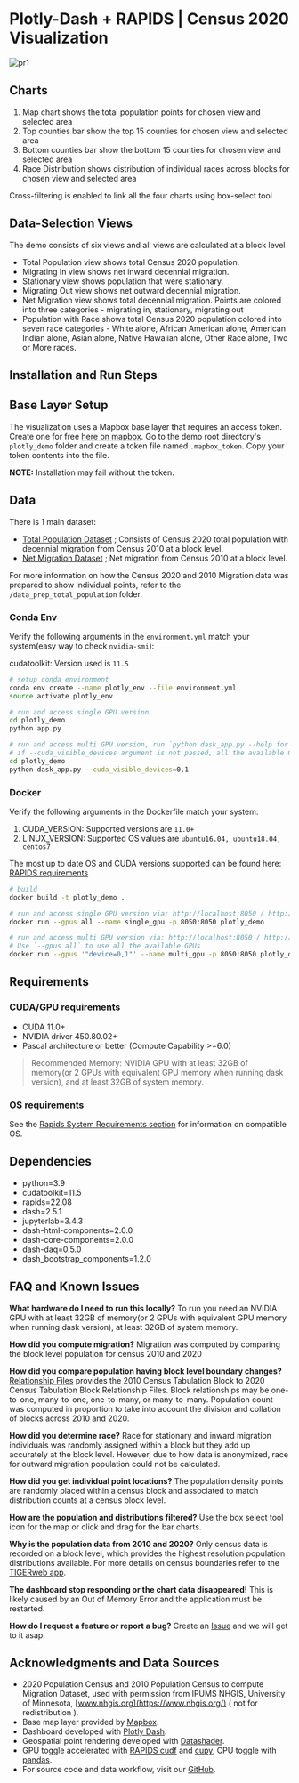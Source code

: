 # Plotly-Dash + RAPIDS | Census 2020 Visualization

![pr1](https://user-images.githubusercontent.com/35873124/189301695-328af0cc-1878-408d-ba01-bdbc61550628.png)

## Charts

1. Map chart shows the total population points for chosen view and selected area
2. Top counties bar show the top 15 counties for chosen view and selected area
3. Bottom counties bar show the bottom 15 counties for chosen view and selected area
4. Race Distribution shows distribution of individual races across blocks for chosen view and selected area

Cross-filtering is enabled to link all the four charts using box-select tool

## Data-Selection Views

The demo consists of six views and all views are calculated at a block level

- Total Population view shows total Census 2020 population.
- Migrating In view shows net inward decennial migration.
- Stationary view shows population that were stationary.
- Migrating Out view shows net outward decennial migration.
- Net Migration view shows total decennial migration. Points are colored into three categories - migrating in, stationary, migrating out
- Population with Race shows total Census 2020 population colored into seven race categories - White alone, African American alone, American Indian alone, Asian alone, Native Hawaiian alone, Other Race alone, Two or More races.

## Installation and Run Steps

## Base Layer Setup

The visualization uses a Mapbox base layer that requires an access token. Create one for free [here on mapbox](https://www.mapbox.com/help/define-access-token/). Go to the demo root directory's `plotly_demo` folder and create a token file named `.mapbox_token`. Copy your token contents into the file.

**NOTE:** Installation may fail without the token.

## Data

There is 1 main dataset:

- [Total Population Dataset](https://data.rapids.ai/viz-data/net_migration_dataset.parquet) ; Consists of Census 2020 total population with decennial migration from Census 2010 at a block level.
- [Net Migration Dataset](https://data.rapids.ai/viz-data/net_migration_dataset.parquet) ; Net migration from Census 2010 at a block level.

For more information on how the Census 2020 and 2010 Migration data was prepared to show individual points, refer to the `/data_prep_total_population` folder.

### Conda Env

Verify the following arguments in the `environment.yml` match your system(easy way to check `nvidia-smi`):

cudatoolkit: Version used is `11.5`

```bash
# setup conda environment
conda env create --name plotly_env --file environment.yml
source activate plotly_env

# run and access single GPU version
cd plotly_demo
python app.py

# run and access multi GPU version, run `python dask_app.py --help for args info`
# if --cuda_visible_devices argument is not passed, all the available GPUs are used
cd plotly_demo
python dask_app.py --cuda_visible_devices=0,1
```

### Docker

Verify the following arguments in the Dockerfile match your system:

1. CUDA_VERSION: Supported versions are `11.0+`
2. LINUX_VERSION: Supported OS values are `ubuntu16.04, ubuntu18.04, centos7`

The most up to date OS and CUDA versions supported can be found here: [RAPIDS requirements](https://rapids.ai/start.html#req)

```bash
# build
docker build -t plotly_demo .

# run and access single GPU version via: http://localhost:8050 / http://ip_address:8050 / http://0.0.0.0:8050
docker run --gpus all --name single_gpu -p 8050:8050 plotly_demo

# run and access multi GPU version via: http://localhost:8050 / http://ip_address:8050 / http://0.0.0.0:8050
# Use `--gpus all` to use all the available GPUs
docker run --gpus '"device=0,1"' --name multi_gpu -p 8050:8050 plotly_demo dask_app
```

## Requirements

### CUDA/GPU requirements

- CUDA 11.0+
- NVIDIA driver 450.80.02+
- Pascal architecture or better (Compute Capability >=6.0)

> Recommended Memory: NVIDIA GPU with at least 32GB of memory(or 2 GPUs with equivalent GPU memory when running dask version), and at least 32GB of system memory.

### OS requirements

See the [Rapids System Requirements section](https://rapids.ai/start.html#requirements) for information on compatible OS.

## Dependencies

- python=3.9
- cudatoolkit=11.5
- rapids=22.08
- dash=2.5.1
- jupyterlab=3.4.3
- dash-html-components=2.0.0
- dash-core-components=2.0.0
- dash-daq=0.5.0
- dash_bootstrap_components=1.2.0

## FAQ and Known Issues

**What hardware do I need to run this locally?** To run you need an NVIDIA GPU with at least 32GB of memory(or 2 GPUs with equivalent GPU memory when running dask version), at least 32GB of system memory.

**How did you compute migration?** Migration was computed by comparing the block level population for census 2010 and 2020

**How did you compare population having block level boundary changes?** [Relationship Files](https://www.census.gov/geographies/reference-files/time-series/geo/relationship-files.html#t10t20) provides the 2010 Census Tabulation Block to 2020 Census Tabulation Block Relationship Files. Block relationships may be one-to-one, many-to-one, one-to-many, or many-to-many. Population count was computed in proportion to take into account the division and collation of blocks across 2010 and 2020.

**How did you determine race?** Race for stationary and inward migration individuals was randomly assigned within a block but they add up accurately at the block level. However, due to how data is anonymized, race for outward migration population could not be calculated.

**How did you get individual point locations?** The population density points are randomly placed within a census block and associated to match distribution counts at a census block level.

**How are the population and distributions filtered?** Use the box select tool icon for the map or click and drag for the bar charts.

**Why is the population data from 2010 and 2020?** Only census data is recorded on a block level, which provides the highest resolution population distributions available. For more details on census boundaries refer to the [TIGERweb app](https://tigerweb.geo.census.gov/tigerwebmain/TIGERweb_apps.html).

**The dashboard stop responding or the chart data disappeared!** This is likely caused by an Out of Memory Error and the application must be restarted.

**How do I request a feature or report a bug?** Create an [Issue](https://github.com/rapidsai/plotly-dash-rapids-census-demo/issues) and we will get to it asap.

## Acknowledgments and Data Sources

- 2020 Population Census and 2010 Population Census to compute Migration Dataset, used with permission from IPUMS NHGIS, University of Minnesota, [www.nhgis.org](https://www.nhgis.org/) ( not for redistribution ).
- Base map layer provided by [Mapbox](https://www.mapbox.com/).
- Dashboard developed with [Plotly Dash](https://plotly.com/dash/).
- Geospatial point rendering developed with [Datashader](https://datashader.org/).
- GPU toggle accelerated with [RAPIDS cudf](https://rapids.ai/) and [cupy](https://cupy.chainer.org/), CPU toggle with [pandas](https://pandas.pydata.org/).
- For source code and data workflow, visit our [GitHub](https://github.com/rapidsai/plotly-dash-rapids-census-demo/tree/census-2020).
